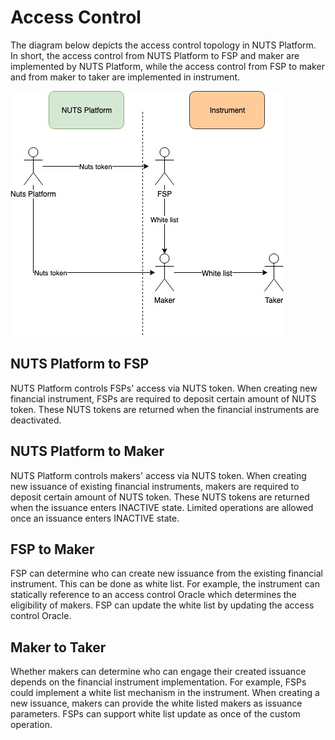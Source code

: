 # Access Control

The diagram below depicts the access control topology in NUTS Platform. In short, the access control from NUTS Platform to FSP and maker are implemented by NUTS Platform, while the access control from FSP to maker and from maker to taker are implemented in instrument.

![](../.gitbook/assets/access-control-1.jpg)

## NUTS Platform to FSP

NUTS Platform controls FSPs' access via NUTS token. When creating new financial instrument, FSPs are required to deposit certain amount of NUTS token. These NUTS tokens are returned when the financial instruments are deactivated.

## NUTS Platform to Maker

NUTS Platform controls makers' access via NUTS token. When creating new issuance of existing financial instruments, makers are required to deposit certain amount of NUTS token. These NUTS tokens are returned when the issuance enters INACTIVE state. Limited operations are allowed once an issuance enters INACTIVE state.

## FSP to Maker

FSP can determine who can create new issuance from the existing financial instrument. This can be done as white list. For example, the instrument can statically reference to an access control Oracle which determines the eligibility of makers. FSP can update the white list by updating the access control Oracle.

## Maker to Taker

Whether makers can determine who can engage their created issuance depends on the financial instrument implementation. For example, FSPs could implement a white list mechanism in the instrument. When creating a new issuance, makers can provide the white listed makers as issuance parameters. FSPs can support white list update as once of the custom operation.

